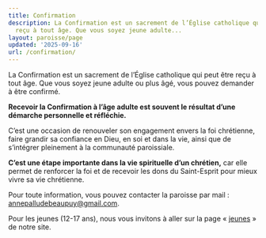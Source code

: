```yaml
---
title: Confirmation
description: La Confirmation est un sacrement de l’Église catholique qui peut être
  reçu à tout âge. Que vous soyez jeune adulte...
layout: paroisse/page
updated: '2025-09-16'
url: /confirmation/
---
```


La Confirmation est un sacrement de l’Église catholique qui peut être reçu à tout âge. Que vous soyez jeune adulte ou plus âgé, vous pouvez demander à être confirmé. 

**Recevoir la Confirmation à l’âge adulte est souvent le résultat d’une démarche personnelle et réfléchie.**  

C’est une occasion de renouveler son engagement envers la foi chrétienne, faire grandir sa confiance en Dieu, en soi et dans la vie, ainsi que de s’intégrer pleinement à la communauté paroissiale.  

**C’est une étape importante dans la vie spirituelle d’un chrétien,** car elle permet de renforcer la foi et de recevoir les dons du Saint-Esprit pour mieux vivre sa vie chrétienne. 

Pour toute information, vous pouvez contacter la paroisse par mail : [annepalludebeaupuy@gmail.com](mailto:annepalludebeaupuy@gmail.com). 

Pour les jeunes (12-17 ans), nous vous invitons à aller sur la page « [jeunes](jeunes-12-17-ans) » de notre site.
